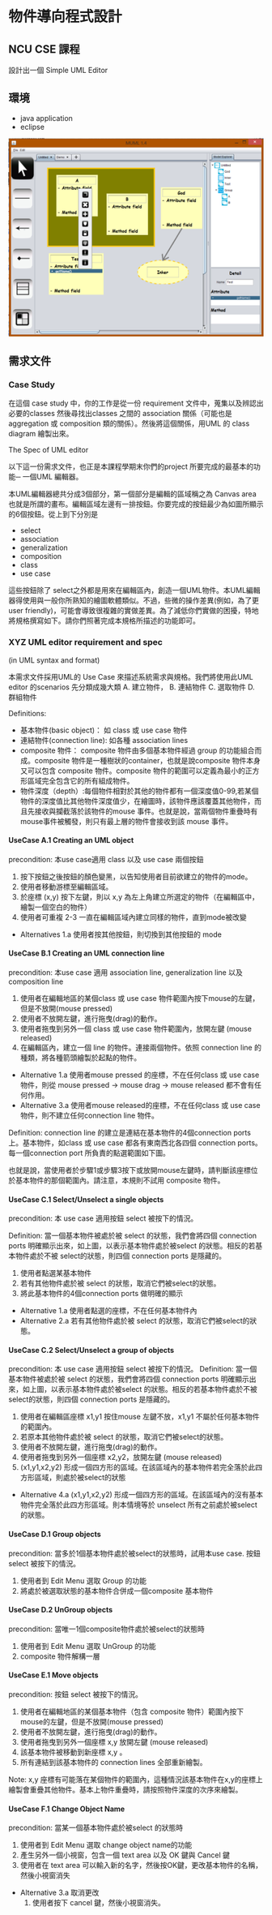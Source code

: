 物件導向程式設計
=====

## NCU CSE 課程 ##

設計出一個 Simple UML Editor

## 環境 ##

* java application
* eclipse

![img](/image/demo.png)

## 需求文件 ##

### Case Study ###

在這個 case study 中，你的工作是從一份 requirement 文件中，蒐集以及辨認出必要的classes 然後尋找出classes 之間的 association 關係（可能也是aggregation 或 composition 類的關係）。然後將這個關係，用UML 的 class diagram 繪製出來。

The Spec of UML editor 

以下這一份需求文件，也正是本課程學期末你們的project 所要完成的最基本的功能─ 一個UML 編輯器。
 
本UML編輯器總共分成3個部分，第一個部分是編輯的區域稱之為 Canvas area 也就是所謂的畫布。編輯區域左邊有一排按鈕。你要完成的按鈕最少為如圖所顯示的6個按鈕。從上到下分別是 

* select
* association
* generalization
* composition
* class
* use case

這些按鈕除了 select之外都是用來在編輯區內，創造一個UML物件。本UML編輯器得使用與一般你所熟知的繪圖軟體類似。不過，些微的操作差異(例如，為了更 user friendly)，可能會導致很複雜的實做差異。為了減低你們實做的困擾，特地將規格撰寫如下。請你們照著完成本規格所描述的功能即可。

### XYZ UML editor requirement and spec ###

(in UML syntax and format)

本需求文件採用UML的 Use Case 來描述系統需求與規格。我們將使用此UML editor 的scenarios 先分類成幾大類
A.	建立物件，
B.	連結物件
C.	選取物件
D.  群組物件

Definitions:

* 基本物件(basic object)： 如 class 或 use case 物件
*	連結物件(connection line): 如各種 association lines
*	composite 物件： composite 物件由多個基本物件經過 group 的功能組合而成。composite 物件是一種樹狀的container，也就是說composite 物件本身又可以包含 composite 物件。composite 物件的範圍可以定義為最小的正方形區域完全包含它的所有組成物件。
*	物件深度（depth）:每個物件相對於其他的物件都有一個深度值0-99,若某個物件的深度值比其他物件深度值少，在繪圖時，該物件應該覆蓋其他物件，而且先接收與攔截落於該物件的mouse 事件。也就是說，當兩個物件重疊時有mouse事件被觸發，則只有最上層的物件會接收到該 mouse 事件。

#### UseCase A.1 Creating an UML object ####
precondition: 本use case適用 class 以及 use case 兩個按鈕

1. 按下按鈕之後按鈕的顏色變黑，以告知使用者目前欲建立的物件的mode。
2. 使用者移動游標至編輯區域。
3. 於座標 (x,y) 按下左鍵，則以 x,y 為左上角建立所選定的物件（在編輯區中，繪製一個空白的物件）
4. 使用者可重複 2-3 一直在編輯區域內建立同樣的物件，直到mode被改變
     
* Alternatives 1.a
  使用者按其他按鈕，則切換到其他按鈕的 mode

#### UseCase B.1 Creating an UML connection line ####
precondition: 本use case 適用 association line, generalization line 以及 composition line

1.	使用者在編輯地區的某個class 或 use case 物件範圍內按下mouse的左鍵，但是不放開(mouse pressed)
2.	使用者不放開左鍵，進行拖曳(drag)的動作。
3.	使用者拖曳到另外一個 class 或 use case 物件範圍內，放開左鍵 (mouse released) 
4.	在編輯區內，建立一個 line 的物件。連接兩個物件。依照 connection line 的種類，將各種箭頭繪製於起點的物件。

* Alternative 1.a
  使用者mouse pressed 的座標，不在任何class 或 use case 物件，則從 mouse pressed -> mouse drag -> mouse released 都不會有任何作用。
* Alternative 3.a
    使用者mouse released的座標，不在任何class 或 use case 物件，則不建立任何connection line 物件。

Definition: connection line 的建立是連結在基本物件的4個connection ports上。基本物件，如class 或 use case 都各有東南西北各四個 connection ports。每一個connection port 所負責的點選範圍如下圖。
 
也就是說，當使用者於步驟1或步驟3按下或放開mouse左鍵時，請判斷該座標位於基本物件的那個範圍內。請注意，本規則不試用 composite 物件。

#### UseCase C.1 Select/Unselect a single objects ####
precondition: 本 use case 適用按鈕 select 被按下的情況。

Definition:  當一個基本物件被處於被 select 的狀態，我們會將四個 connection ports 明確顯示出來，如上圖，以表示基本物件處於被select 的狀態。相反的若基本物件處於不被 select的狀態，則四個 connection ports 是隱藏的。
     
1. 使用者點選某基本物件
2. 若有其他物件處於被 select 的狀態，取消它們被select的狀態。
3. 將此基本物件的4個connection ports 做明確的顯示

* Alternative 1.a 使用者點選的座標，不在任何基本物件內
* Alternative 2.a 若有其他物件處於被 select 的狀態，取消它們被select的狀態。

#### UseCase C.2 Select/Unselect a group of objects ####
precondition: 本 use case 適用按鈕 select 被按下的情況。
Definition: 當一個基本物件被處於被 select 的狀態，我們會將四個 connection ports 明確顯示出來，如上圖，以表示基本物件處於被select 的狀態。相反的若基本物件處於不被 select的狀態，則四個 connection ports 是隱藏的。

1. 使用者在編輯區座標 x1,y1 按住mouse 左鍵不放，x1,y1 不屬於任何基本物件的範圍內。
2. 若原本其他物件處於被 select 的狀態，取消它們被select的狀態。
5. 使用者不放開左鍵，進行拖曳(drag)的動作。
3.	使用者拖曳到另外一個座標 x2,y2，放開左鍵 (mouse released)
4.	(x1,y1,x2,y2) 形成一個四方形的區域。在該區域內的基本物件若完全落於此四方形區域，則處於被select的狀態 

* Alternative 4.a (x1,y1,x2,y2) 形成一個四方形的區域。在該區域內的沒有基本物件完全落於此四方形區域。則本情境等於 unselect 所有之前處於被select的狀態。

#### UseCase D.1 Group objects ####
precondition: 當多於1個基本物件處於被select的狀態時，試用本use case.
按鈕 select 被按下的情況。
 
1.	使用者到 Edit Menu 選取 Group 的功能 
2.	將處於被選取狀態的基本物件合併成一個composite 基本物件

#### UseCase D.2 UnGroup objects ####
precondition: 當唯一1個composite物件處於被select的狀態時

1.	使用者到 Edit Menu 選取 UnGroup 的功能 
2.	composite 物件解構一層

#### UseCase E.1 Move objects ####
precondition: 按鈕 select 被按下的情況。

1.	使用者在編輯地區的某個基本物件（包含 composite 物件）範圍內按下mouse的左鍵，但是不放開(mouse pressed)
2.	使用者不放開左鍵，進行拖曳(drag)的動作。
3.	使用者拖曳到另外一個座標 x,y 放開左鍵 (mouse released) 
4.	該基本物件被移動到新座標 x,y 。 
5.	所有連結到該基本物件的 connection lines 全部重新繪製。

Note: x,y 座標有可能落在某個物件的範圍內，這種情況該基本物件在x,y的座標上繪製會重疊其他物件。基本上物件重疊時，請按照物件深度的次序來繪製。

#### UseCase F.1 Change Object Name ####
precondition: 當某一個基本物件處於被select 的狀態時
     
1.	使用者到 Edit Menu 選取 change object name的功能 
2.	產生另外一個小視窗，包含一個 text area 以及 OK 鍵與 Cancel 鍵
3.	使用者在 text area 可以輸入新的名字，然後按OK鍵，更改基本物件的名稱，然後小視窗消失

* Alternative 3.a 取消更改
  1. 使用者按下 cancel 鍵，然後小視窗消失。






